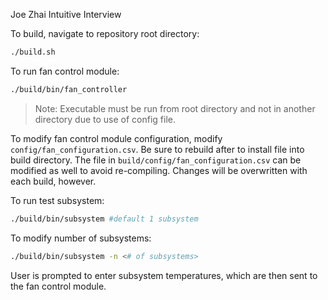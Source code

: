 Joe Zhai Intuitive Interview

To build, navigate to repository root directory:
```bash
./build.sh
```

To run fan control module:
```bash
./build/bin/fan_controller
```
>Note: Executable must be run from root directory and not in another directory due to use of config file.

To modify fan control module configuration, modify `config/fan_configuration.csv`. Be sure to rebuild after to install file into build directory. The file in `build/config/fan_configuration.csv` can be modified as well to avoid re-compiling. Changes will be overwritten with each build, however.

To run test subsystem:
```bash
./build/bin/subsystem #default 1 subsystem
```

To modify number of subsystems:
```bash
./build/bin/subsystem -n <# of subsystems>
```

User is prompted to enter subsystem temperatures, which are then sent to the fan control module.